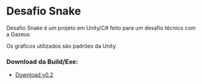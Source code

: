 # Desafio Snake

Desafio Snake é um projeto em Unity/C# feito para um desafio técnico com a Gazeus

Os graficos utilizados são padrões da Unity

### Download da Build/Exe:
* [Download v0.2](https://drive.google.com/file/d/1xkUI3quU4bm-IbILkey-rmKtTNfTORPU/view?usp=sharing)
